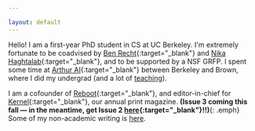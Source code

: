 ```yaml
---

layout: default
---
```

Hello! I am a first-year PhD student in CS at UC Berkeley. I'm extremely fortunate to be coadvised by [Ben Recht](https://people.eecs.berkeley.edu/~brecht/){:target="_blank"} and [Nika Haghtalab](https://people.eecs.berkeley.edu/~nika/){:target="_blank"}, and to be supported by a NSF GRFP. I spent some time at [Arthur AI](http://www.arthur.ai){:target="_blank"} between Berkeley and Brown, where I did my undergrad (and a lot of [teaching](https://www.jessicad.ai/teaching.html)). 

I am a cofounder of [Reboot](https://reboothq.substack.com/about){:target="_blank"}, and editor-in-chief for [Kernel](https://kernelmag.io/){:target="_blank"}, our annual print magazine. **(Issue 3 coming this fall — in the meantime, get Issue 2 [here](https://kernelmag.io/){:target="_blank"}!!)**{: .emph} Some of my non-academic writing is [here](http://www.jessicad.ai/writing.html).
